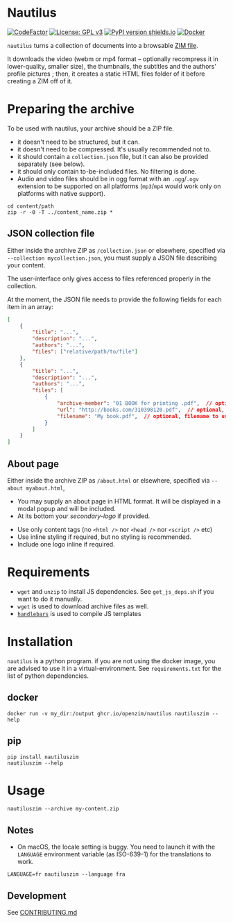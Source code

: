 Nautilus
=============

[![CodeFactor](https://www.codefactor.io/repository/github/openzim/nautilus/badge)](https://www.codefactor.io/repository/github/openzim/nautilus)
[![License: GPL v3](https://img.shields.io/badge/License-GPLv3-blue.svg)](https://www.gnu.org/licenses/gpl-3.0)
[![PyPI version shields.io](https://img.shields.io/pypi/v/nautiluszim.svg)](https://pypi.org/project/nautiluszim/)
[![Docker](https://ghcr-badge.deta.dev/openzim/nautilus/latest_tag?label=docker)](https://ghcr.io/openzim/nautilus)

`nautilus` turns a collection of documents into a browsable [ZIM file](https://openzim.org).

It downloads the video (webm or mp4 format – optionally recompress it in lower-quality, smaller size), the thumbnails, the subtitles and the authors' profile pictures ; then, it creates a static HTML files folder of it before creating a ZIM off of it.

# Preparing the archive

To be used with nautilus, your archive should be a ZIP file.
* it doesn't need to be structured, but it can.
* it doesn't need to be compressed. It's usually recommended not to.
* it should contain a `collection.json` file, but it can also be provided separately (see below).
* it should only contain to-be-included files. No filtering is done.
* Audio and video files should be in ogg format with an `.ogg`/`.ogv` extension to be supported on all platforms (`mp3`/`mp4` would work only on platforms with native support).

```
cd content/path
zip -r -0 -T ../content_name.zip *
```

## JSON collection file

Either inside the archive ZIP as `/collection.json` or elsewhere, 
specified via `--collection mycollection.json`, you must supply a JSON file describing your content.

The user-interface only gives access to files referenced properly in the collection.

At the moment, the JSON file needs to provide the following fields for each item in an array:

``` JSON
[
    {
        "title": "...",
        "description": "...",
        "authors": "...",
        "files": ["relative/path/to/file"]
    },
    {
        "title": "...",
        "description": "...",
        "authors": "...",
        "files": [
            {
                "archive-member": "01 BOOK for printing .pdf",  // optional, member name inside archive (same as current)
                "url": "http://books.com/310398120.pdf",  // optional, has precedence over `archive-member`, url to download file from
                "filename": "My book.pdf",  // optional, filename to use in ZIM, regardless of original one
            }
        ]
    }
]
```

## About page

Either inside the archive ZIP as `/about.html` or elsewhere, specified via `--about myabout.html`,

- You may supply an about page in HTML format. It will be displayed in a modal popup and will be included.
- At its bottom your *secondary-logo* if provided.

* Use only content tags (no `<html />` nor `<head />` nor `<script />` etc)
* Use inline styling if required, but no styling is recommended.
* Include one logo inline if required.

# Requirements

* `wget` and `unzip` to install JS dependencies. See `get_js_deps.sh` if you want to do it manually.
* `wget` is used to download archive files as well.
* [`handlebars`](https://handlebarsjs.com) is used to compile JS templates

# Installation

`nautilus` is a python program. if you are not using the docker image, you are advised to use it in a virtual-environment. See `requirements.txt` for the list of python dependencies.

## docker

```
docker run -v my_dir:/output ghcr.io/openzim/nautilus nautiluszim --help
```

## pip

```
pip install nautiluszim
nautiluszim --help
```

# Usage

```
nautiluszim --archive my-content.zip
```

## Notes

* On macOS, the locale setting is buggy. You need to launch it with the `LANGUAGE` environment variable (as ISO-639-1) for the translations to work.

```
LANGUAGE=fr nautiluszim --language fra
```

## Development

See [CONTRIBUTING.md](CONTRIBUTING.md)
